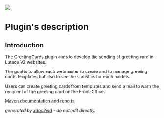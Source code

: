![](http://dev.lutece.paris.fr/jenkins/buildStatus/icon?job=cms-plugin-greetingscard-deploy)
# Plugin's description

## Introduction

The GreetingCards plugin aims to develop the sending of greeting card in Lutece V2 websites.

The goal is to allow each webmaster to create and to manage greeting cards templates,but also to see the statistics for each models.

Users can create greeting cards from templates and send a mail to warn the recipient of the greeting card on the Front-Office.


[Maven documentation and reports](http://dev.lutece.paris.fr/plugins/plugin-greetingscard/)



 *generated by [xdoc2md](https://github.com/lutece-platform/tools-maven-xdoc2md-plugin) - do not edit directly.*